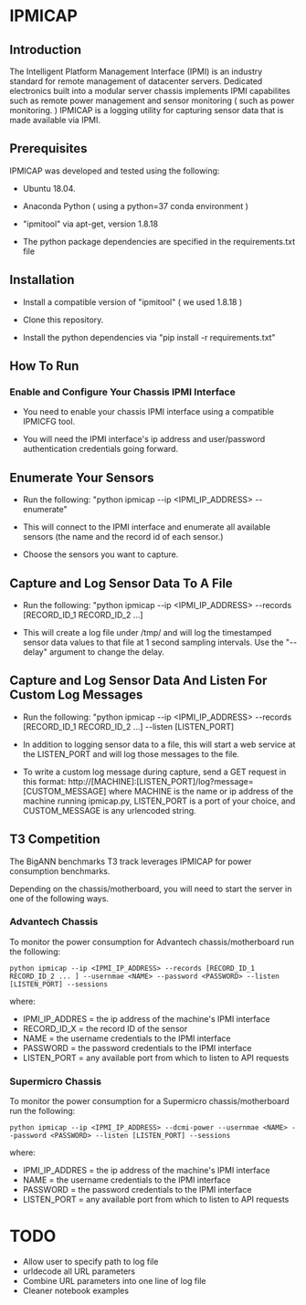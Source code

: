 # IPMICAP

## Introduction

The Intelligent Platform Management Interface (IPMI) is an industry standard for remote management of datacenter servers.  Dedicated electronics built into a modular server chassis implements IPMI capabilites such as remote power management and sensor monitoring ( such as power monitoring. ) IPMICAP is a logging utility for capturing sensor data that is made available via IPMI.

## Prerequisites

IPMICAP was developed and tested using the following:

* Ubuntu 18.04.

* Anaconda Python ( using a python=37 conda environment )

* "ipmitool" via apt-get, version 1.8.18

* The python package dependencies are specified in the requirements.txt file

## Installation

* Install a compatible version of "ipmitool" ( we used 1.8.18 )

* Clone this repository.

* Install the python dependencies via "pip install -r requirements.txt"

## How To Run

### Enable and Configure Your Chassis IPMI Interface

* You need to enable your chassis IPMI interface using a compatible IPMICFG tool.

* You will need the IPMI interface's ip address and user/password authentication credentials going forward.

## Enumerate Your Sensors

* Run the following:  "python ipmicap  --ip <IPMI_IP_ADDRESS>  --enumerate"

* This will connect to the IPMI interface and enumerate all available sensors (the name and the record id of each sensor.)

* Choose the sensors you want to capture.

## Capture and Log Sensor Data To A File

* Run the following: "python ipmicap  --ip <IPMI_IP_ADDRESS>  --records [RECORD_ID_1 RECORD_ID_2 ...]

* This will create a log file under /tmp/ and will log the timestamped sensor data values to that file at 1 second sampling intervals.  Use the "--delay" argument to change the delay.

## Capture and Log Sensor Data And Listen For Custom Log Messages

* Run the following: "python ipmicap  --ip <IPMI_IP_ADDRESS>  --records [RECORD_ID_1 RECORD_ID_2 ...]  --listen [LISTEN_PORT]

* In addition to logging sensor data to a file, this will start a web service at the LISTEN_PORT and will log those messages to the file.

* To write a custom log message during capture, send a GET request in this format:  http://[MACHINE]:[LISTEN_PORT]/log?message=[CUSTOM_MESSAGE] where MACHINE is the name or ip address of the machine running ipmicap.py, LISTEN_PORT is a port of your choice, and CUSTOM_MESSAGE is any urlencoded string.

## T3 Competition

The BigANN benchmarks T3 track leverages IPMICAP for power consumption benchmarks.

Depending on the chassis/motherboard, you will need to start the server in one of the following ways.

### Advantech Chassis

To monitor the power consumption for Advantech chassis/motherboard run the following:

```python ipmicap --ip <IPMI_IP_ADDRESS> --records [RECORD_ID_1 RECORD_ID_2 ... ] --usernmae <NAME> --password <PASSWORD> --listen [LISTEN_PORT] --sessions```

where:
* IPMI_IP_ADDRES = the ip address of the machine's IPMI interface
* RECORD_ID_X = the record ID of the sensor
* NAME = the username credentials to the IPMI interface
* PASSWORD = the password credentials to the IPMI interface
* LISTEN_PORT = any available port from which to listen to API requests

### Supermicro Chassis

To monitor the power consumption for a Supermicro chassis/motherboard run the following:

```python ipmicap --ip <IPMI_IP_ADDRESS> --dcmi-power --usernmae <NAME> --password <PASSWORD> --listen [LISTEN_PORT] --sessions```

where:
* IPMI_IP_ADDRES = the ip address of the machine's IPMI interface
* NAME = the username credentials to the IPMI interface
* PASSWORD = the password credentials to the IPMI interface
* LISTEN_PORT = any available port from which to listen to API requests


# TODO

* Allow user to specify path to log file
* urldecode all URL parameters
* Combine URL parameters into one line of log file
* Cleaner notebook examples
